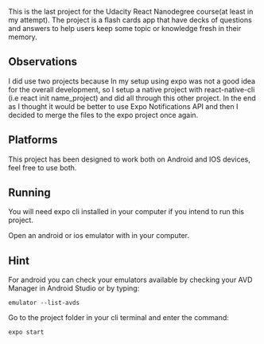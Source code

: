 This is the last project for the Udacity React Nanodegree course(at least in my attempt). The project is a flash cards app that have decks of questions and answers to help users keep some topic or knowledge fresh in their memory.

## Observations
I did use two projects because In my setup using expo was not a good idea for the overall development, so I setup a native project with react-native-cli (i.e react init name_project) and did all through this other project. In the end as I thought it would be better to use Expo Notifications API and then I decided to merge the files to the expo project once again.

## Platforms
This project has been designed to work both on Android and IOS devices, feel free to use both.

## Running
You will need expo cli installed in your computer if you intend to 
run this project.

Open an android or ios emulator with in your computer.

## Hint

For android you can check your emulators available by checking your AVD Manager in
Android Studio or by typing:
```
emulator --list-avds
```

Go to the project folder in your cli terminal and enter the command:

```
expo start
```




